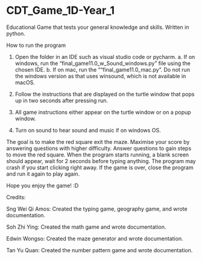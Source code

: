# CDT_Game_1D-Year_1
Educational Game that tests your general knowledge and skills. Written in python.

How to run the program

1. Open the folder in an IDE such as visual studio code or pycharm. 
   a. If on windows, run the “final_game11.0_w_Sound_windows.py” file using the chosen IDE. 
   b. If on mac, run the ““final_game11.0_mac.py”.
      Do not run the windows version as that uses winsound, which is not available in macOS.

2. Follow the instructions that are displayed on the turtle window that pops up in two seconds after pressing run. 

3. All game instructions either appear on the turtle window or on a popup window.

4. Turn on sound to hear sound and music if on windows OS.

The goal is to make the red square exit the maze.
Maximise your score by answering questions with higher difficulty.
Answer questions to gain steps to move the red square.
When the program starts running, a blank screen should appear, wait for 2 seconds before typing anything.
The program may crash if you start clicking right away.
If the game is over, close the program and run it again to play again.

Hope you enjoy the game! :D

Credits:

Sng Wei Qi Amos: Created the typing game, geography game, and wrote documentation.

Soh Zhi Ying: Created the math game and wrote documentation.

Edwin Wongso: Created the maze generator and wrote documentation.

Tan Yu Quan: Created the number pattern game and wrote documentation.


